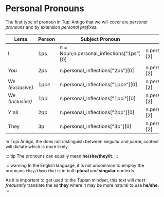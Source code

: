 # Personal Pronouns

The first type of pronoun in Tupi Antigo that we will cover are _personal pronouns_ and by extension _personal prefixes_.

| Lema | Person | Subject Pronoun | Subject Prefix |
|------|-----------------|--------|---|
| I    | 1ps             |  <py>n = Noun;n.personal_inflections["1ps"][0]</py>| <py>n.personal_inflections["1ps"][2]</py> |
| You  | 2ps            | <py>n.personal_inflections["2ps"][0]</py>| <py>n.personal_inflections["2ps"][2]</py>  |
| We _(Exclusive)_ | 1ppe    | <py>n.personal_inflections["1ppe"][0]</py>| <py>n.personal_inflections["1ppe"][2]</py>|
| We _(Inclusive)_ | 1ppi  | <py>n.personal_inflections["1ppi"][0]</py>| <py>n.personal_inflections["1ppi"][2]</py> |
| Y'all | 2pp           | <py>n.personal_inflections["2pp"][0]</py>| <py>n.personal_inflections["2pp"][2]</py>   |
| They  | 3p            | <py>n.personal_inflections["3p"][0]</py>| <py>n.personal_inflections["3p"][2]</py>    |

In Tupi Antigo, the <t3p/> does not distinguish between _singular_ and _plural_; context will dictate which is more likely.

::: tip
The <t3p/> pronouns can equally mean **he/she/they/it**.
:::

::: warning
In the English language, it is not uncommon to employ the pronouns `they/them/theirs` in both **plural** _and_ **singular** contexts. 

As it is important to get used to the Tupian mindset, this text will _most frequently_ translate the <t3p/> as **they** where it may be more natural to use **he/she**.
:::